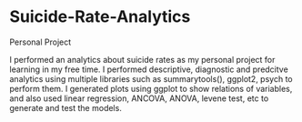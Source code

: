 # Suicide-Rate-Analytics
Personal Project

I performed an analytics about suicide rates as my personal project for learning in my free time. I performed descriptive, diagnostic and predcitve analytics using multiple libraries such as summarytools(), ggplot2, psych to perform them. I generated plots using ggplot to show relations of variables, and also used linear regression, ANCOVA, ANOVA, levene test, etc to generate and test the models.  
